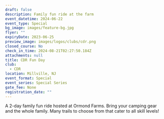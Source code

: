 ```yaml
---
draft: false
description: Family fun ride at the farm
event_datetime: 2024-06-22
event_type: Special
bg_image: images/feature-bg.jpg
flyer: ""
expiryDate: 2023-06-25
preview_image: images/logos/clubs/cdr.png
closed_course: No
check_in_time: 2024-08-21T02:27:50.184Z
attachments: null
title: CDR Fun Day
club:
  - CDR
location: Millville, NJ
event_format: Special
event_series: Special Series
gate_fee: None
registration_date: ""
---
```


A 2-day family fun ride hosted at Ormond Farms. Bring your camping gear and the whole family. Many trails to choose from that cater to all skill levels!

